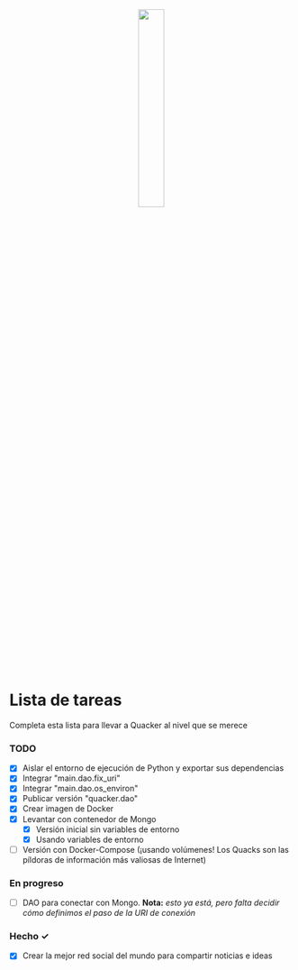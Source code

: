 <center><img src="./static/images/quacker.webp" width = 30%></img>
</center>

# Lista de tareas
Completa esta lista para llevar a Quacker al nivel que se merece

### TODO
- [X] Aislar el entorno de ejecución de Python y exportar sus dependencias
- [X] Integrar "main.dao.fix_uri"
- [X] Integrar "main.dao.os_environ"
- [X] Publicar versión "quacker.dao"
- [X] Crear imagen de Docker
- [X] Levantar con contenedor de Mongo
  - [X] Versión inicial sin variables de entorno
  - [X] Usando variables de entorno
- [ ] Versión con Docker-Compose (¡usando volúmenes! Los Quacks son las píldoras de información más valiosas de Internet)

### En progreso
- [ ] DAO para conectar con Mongo. __Nota:__ *esto ya está, pero falta decidir cómo definimos el paso de la URI de conexión*

### Hecho ✓
- [x] Crear la mejor red social del mundo para compartir noticias e ideas